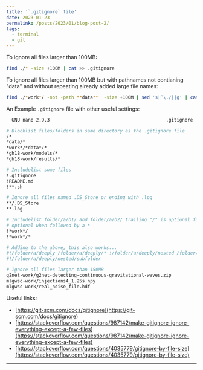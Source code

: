 ```yaml
---
title: '`.gitignore` file'
date: 2023-01-23
permalink: /posts/2023/01/blog-post-2/
tags:
  - terminal
  - git
---
```


To ignore all files larger than 100MB:

```bash
find ./* -size +100M | cat >> .gitignore
```

To ignore all files larger than 100MB but with pathnames not contianing "data" and without repeating already added large file names:

```bash
find ./*work*/ -not -path **data**  -size +100M | sed 's|^\./||g' | cat >> .gitignore; awk '!NF || !seen[$0]++' .gitignore
```

An Example `.gitignore` file with other useful settings:

```bash
  GNU nano 2.9.3                                           .gitignore

# Blocklist files/folders in same directory as the .gitignore file
/*
*data/*
*work*/*data*/*
*gh18-work/models/*
*gh18-work/results/*

# Includelist some files
!.gitignore
!README.md
!**.sh

# Ignore all files named .DS_Store or ending with .log
**/.DS_Store
**.log

# Includelist folder/a/b1/ and folder/a/b2/ trailing "/" is optional for folders, may match file though. "/" is NOT
# optional when followed by a *
!*work*/
!*work*/*

# Adding to the above, this also works...
#!/folder/a/deeply /folder/a/deeply/* !/folder/a/deeply/nested /folder/a/deeply/nested/*
#!/folder/a/deeply/nested/subfolder

# Ignore all files larger than 150MB
g2net-work/g2net-detecting-continuous-gravitational-waves.zip
mlgwsc-work/injections4_1.25s.npy
mlgwsc-work/real_noise_file.hdf

```

Useful links:

- [https://git-scm.com/docs/gitignore](https://git-scm.com/docs/gitignore)
- [https://stackoverflow.com/questions/987142/make-gitignore-ignore-everything-except-a-few-files](https://stackoverflow.com/questions/987142/make-gitignore-ignore-everything-except-a-few-files)
- [https://stackoverflow.com/questions/4035779/gitignore-by-file-size](https://stackoverflow.com/questions/4035779/gitignore-by-file-size)


---